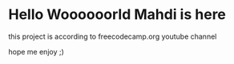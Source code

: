 # Hello Woooooorld Mahdi is here 

this project is according to freecodecamp.org youtube channel

hope me enjoy ;)
